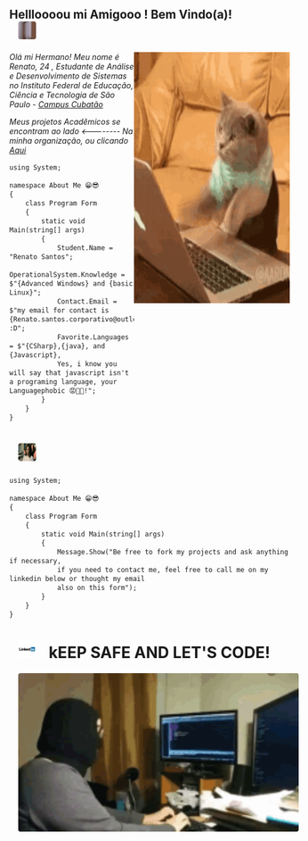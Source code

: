 <h2>Hellloooou mi Amigooo ! Bem Vindo(a)! <br>
  <img 
    title="WhatsupMyDudo"
    src="https://github.com/W4rL0ck1/W4rL0ck1/blob/master/ImagesBranch/thumbs%20up.gif?raw=true"
    width="960"
    heigth="120" 
    style="
      border-radius: 4px;
      position: relative;
      width: 32px;
      height: 32px;
      margin-left: 16px;
    "> 
</h2>


<img
    title="Coding"
    src="https://github.com/W4rL0ck1/W4rL0ck1/blob/master/ImagesBranch/coding2.gif?raw=true" 
    width="280" 
    height="450"
    align="right"
  />

<p>
  <em> Olá mi Hermano! Meu nome é Renato, 24 , Estudante de Análise e Desenvolvimento de Sistemas no  Instituto Federal de Educação, Ciência e Tecnologia de São Paulo - 
   <a 
    title="IFSP"
    href="https://cbt.ifsp.edu.br">
     Campus Cubatão
    </a>
    <br>
  </em>
</p>
<p>
  <em> Meus projetos Acadêmicos se encontram ao lado <-------- Na minha organização, ou clicando    
   <a 
    title="Organizacao IFSP"
    href="https://github.com/Material-IFSP">
    Aqui
    </a> 
  <br>
  </em>
</p> 

```CSharp
using System;

namespace About Me 😁😎
{
    class Program Form
    { 
        static void Main(string[] args)
        { 
            Student.Name = "Renato Santos"; 
            OperationalSystem.Knowledge = $"{Advanced Windows} and {basic Linux}"; 
            Contact.Email =  $"my email for contact is {Renato.santos.corporativo@outlook.com} :D";
            Favorite.Languages = $"{CSharp},{java}, and {Javascript},
            Yes, i know you will say that javascript isn't a programing language, your Languagephobic 😡😤🙄!";
        }
    }
}
   ```         
            
  <h1> <img 
    title="MuyBraboGrrrrrrrr"
    src="https://github.com/W4rL0ck1/W4rL0ck1/blob/master/ImagesBranch/grr.gif?raw=true"
    width="960"
    heigth="220" 
    style="
      border-radius: 4px;
      position: relative;
      width: 32px;
      height: 32px;
      margin-left: 16px;"
  > </img> </h1>
  
```CSharp
using System;

namespace About Me 😁😎
{
    class Program Form
    { 
        static void Main(string[] args)
        { 
            Message.Show("Be free to fork my projects and ask anything if necessary,
            if you need to contact me, feel free to call me on my linkedin below or thought my email
            also on this form");
        }
    }
}
```    
 
            
   <h1>
 <a
  href="https://www.linkedin.com/in/renato-santos-a045b6116/"><img  
    title="Linkedin"
    src="https://github.com/W4rL0ck1/W4rL0ck1/blob/master/ImagesBranch/logo-linkedin-1024.png?raw=true"
    width="200"
    heigth="78" 
    style="
      border-radius: 4px;
      position: relative;
      width: 32px;
      height: 32px;
      margin-left: 16px;
      margin-right: 16px;
    "
  ></a>
            kEEP SAFE AND LET'S CODE!
</h1>
            
   <h6><img     
   title="aaaa"
   src="https://github.com/W4rL0ck1/W4rL0ck1/blob/master/ImagesBranch/coding3.gif?raw=true"
   width="820"
   heigth="100"
   style="
      border-radius: 4px;
      position: relative;
      margin-left: 16px;"
  > </img> </h6>
            
            
            
       


     
  

 
